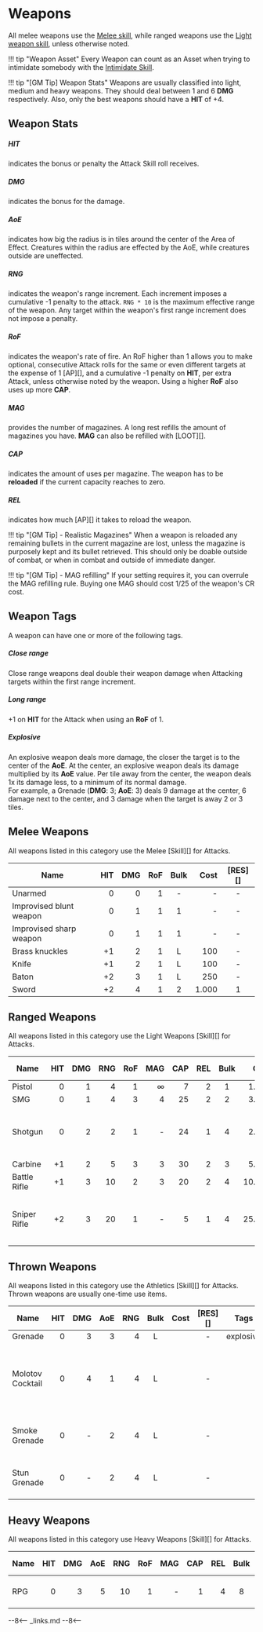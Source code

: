 
# Weapons

All melee weapons use the [Melee skill](/character/skills#melee), while ranged
weapons use the [Light weapon skill](/character/skills#light-weapons), unless
otherwise noted.

!!! tip "Weapon Asset"
    Every Weapon can count as an Asset when trying to intimidate somebody with
    the [Intimidate Skill](/character/skills/#intimidate).

!!! tip "[GM Tip] Weapon Stats"
    Weapons are usually classified into light, medium and heavy weapons. They
    should deal between 1 and 6 **DMG** respectively. Also, only the best
    weapons should have a **HIT** of +4.

## Weapon Stats

<div class="qs-list-test full-width" markdown="1">

##### HIT

indicates the bonus or penalty the Attack Skill roll receives.

##### DMG

indicates the bonus for the damage.

##### AoE

indicates how big the radius is in tiles around the center of the Area of
Effect. Creatures within the radius are effected by the AoE, while creatures
outside are uneffected.

##### RNG

indicates the weapon's range increment. Each increment imposes a cumulative -1
penalty to the attack. `RNG * 10` is the maximum effective range of the weapon.
Any target within the weapon's first range increment does not impose a penalty.

##### RoF

indicates the weapon's rate of fire. An RoF higher than 1 allows you to make
optional, consecutive Attack rolls for the same or even different targets at the
expense of 1 [AP][], and a cumulative -1 penalty on **HIT**, per extra Attack,
unless otherwise noted by the weapon. Using a higher **RoF** also uses up more
**CAP**.

##### MAG

provides the number of magazines. A long rest refills the amount of magazines
you have. **MAG** can also be refilled with [LOOT][].

##### CAP

indicates the amount of uses per magazine. The weapon has to be **reloaded** if
the current capacity reaches to zero.

##### REL

indicates how much [AP][] it takes to reload the weapon.
</div>

!!! tip "[GM Tip] - Realistic Magazines"
    When a weapon is reloaded any remaining bullets in the current magazine are
    lost, unless the magazine is purposely kept and its bullet retrieved. This
    should only be doable outside of combat, or when in combat and outside of
    immediate danger.

!!! tip "[GM Tip] - MAG refilling"
    If your setting requires it, you can overrule the MAG refilling rule. Buying
    one MAG should cost 1/25 of the weapon's CR cost.

## Weapon Tags

A weapon can have one or more of the following tags.

<div class="qs-list-test full-width" markdown="1">

##### Close range

Close range weapons deal double their weapon damage when Attacking targets
within the first range increment.

##### Long range

+1 on **HIT** for the Attack when using an **RoF** of 1.

##### Explosive

An explosive weapon deals more damage, the closer the target is to the center of
the **AoE**. At the center, an explosive weapon deals its damage multiplied by
its **AoE** value. Per tile away from the center, the weapon deals 1x its damage
less, to a minimum of its normal damage.
<br>
For example, a Grenade (**DMG**: 3; **AoE**: 3) deals 9 damage at the center, 6
damage next to the center, and 3 damage when the target is away 2 or 3 tiles.

</div>

## Melee Weapons

All weapons listed in this category use the Melee [Skill][] for Attacks.

| Name                    | HIT | DMG | RoF | Bulk |  Cost | [RES][] |
|-------------------------|----:|----:|----:|:----:|------:|:-------:|
| Unarmed                 |   0 |   0 |   1 |  -   |     - |    -    |
| Improvised blunt weapon |   0 |   1 |   1 |  1   |     - |    -    |
| Improvised sharp weapon |   0 |   1 |   1 |  1   |     - |    -    |
| Brass knuckles          |  +1 |   2 |   1 |  L   |   100 |    -    |
| Knife                   |  +1 |   2 |   1 |  L   |   100 |    -    |
| Baton                   |  +2 |   3 |   1 |  L   |   250 |    -    |
| Sword                   |  +2 |   4 |   1 |  2   | 1.000 |    1    |

## Ranged Weapons

All weapons listed in this category use the Light Weapons [Skill][] for Attacks.

| Name         | HIT | DMG | RNG | RoF | MAG | CAP | REL | Bulk |   Cost | [RES][] | Tags                          |
|--------------|----:|----:|----:|----:|----:|----:|----:|:----:|-------:|:-------:|-------------------------------|
| Pistol       |   0 |   1 |   4 |   1 |   ∞ |   7 |   2 |  1   |  1.000 |    -    |                               |
| SMG          |   0 |   1 |   4 |   3 |   4 |  25 |   2 |  2   |  3.000 |    1    |                               |
| Shotgun      |   0 |   2 |   2 |   1 |   - |  24 |   1 |  4   |  2.500 |    1    | Attack: 3 [AP][]; close range |
| Carbine      |  +1 |   2 |   5 |   3 |   3 |  30 |   2 |  3   |  5.000 |    2    |                               |
| Battle Rifle |  +1 |   3 |  10 |   2 |   3 |  20 |   2 |  4   | 10.000 |    2    | long range                    |
| Sniper Rifle |  +2 |   3 |  20 |   1 |   - |   5 |   1 |  4   | 25.000 |    3    | Attack: 3 [AP][]; long range  |

## Thrown Weapons

All weapons listed in this category use the Athletics [Skill][] for Attacks.
Thrown weapons are usually one-time use items.

| Name             | HIT | DMG | AoE | RNG | Bulk | Cost | [RES][] | Tags      | Notes                                                 |
|------------------|----:|----:|----:|----:|:----:|-----:|:-------:|-----------|-------------------------------------------------------|
| Grenade          |   0 |   3 |   3 |   4 |  L   |      |    -    | explosive |                                                       |
| Molotov Cocktail |   0 |   4 |   1 |   4 |  L   |      |    -    |           | Burns an area for [d6][] rounds with [Fire][] damage. |
| Smoke Grenade    |   0 |   - |   2 |   4 |  L   |      |    -    |           | *Obscures* an area with smoke.                        |
| Stun Grenade     |   0 |   - |   2 |   4 |  L   |      |    -    |           | Applies [Stunned](/crisis#stunned) for [d4][] rounds. |

## Heavy Weapons

All weapons listed in this category use Heavy Weapons [Skill][] for Attacks.

| Name | HIT | DMG | AoE | RNG | RoF | MAG | CAP | REL | Bulk |   Cost | [RES][] | Tags                        |
|------|----:|----:|----:|----:|----:|----:|----:|----:|:----:|-------:|:-------:|-----------------------------|
| RPG  |   0 |   3 |   5 |  10 |   1 |   - |   1 |   4 |  8   | 20.000 |    4    | Attack: 3 [AP][]; explosive |

--8<--
_links.md
--8<--
